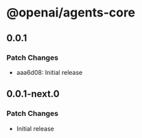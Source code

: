 # @openai/agents-core

## 0.0.1

### Patch Changes

- aaa6d08: Initial release

## 0.0.1-next.0

### Patch Changes

- Initial release
